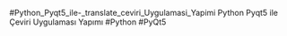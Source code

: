 #Python_Pyqt5_ile-_translate_ceviri_Uygulamasi_Yapimi
Python Pyqt5 ile Çeviri Uygulaması Yapımı #Python #PyQt5
